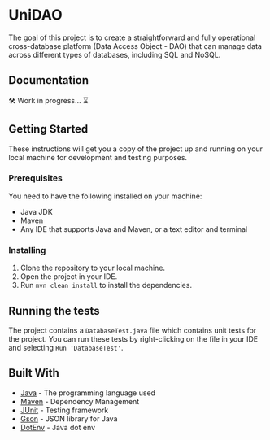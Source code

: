 # UniDAO

The goal of this project is to create a straightforward and fully operational cross-database platform (Data Access Object - DAO) that can manage data across different types of databases, including SQL and NoSQL.


## Documentation
🛠️ Work in progress... ⌛️

## Getting Started

These instructions will get you a copy of the project up and running on your local machine for development and testing purposes.

### Prerequisites

You need to have the following installed on your machine:

- Java JDK
- Maven
- Any IDE that supports Java and Maven, or a text editor and terminal

### Installing

1. Clone the repository to your local machine.
2. Open the project in your IDE.
3. Run `mvn clean install` to install the dependencies.

## Running the tests

The project contains a `DatabaseTest.java` file which contains unit tests for the project. You can run these tests by right-clicking on the file in your IDE and selecting `Run 'DatabaseTest'`.

## Built With

- [Java](https://www.java.com/) - The programming language used
- [Maven](https://maven.apache.org/) - Dependency Management
- [JUnit](https://junit.org/junit5/) - Testing framework
- [Gson](https://mvnrepository.com/artifact/com.google.code.gson/gson) - JSON library for Java
- [DotEnv](https://mvnrepository.com/artifact/io.github.cdimascio/java-dotenv) - Java dot env